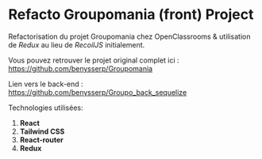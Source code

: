 # Refacto Groupomania (front) Project

Refactorisation du projet Groupomania chez OpenClassrooms & utilisation de *Redux* au lieu de *RecoilJS* initialement.

Vous pouvez retrouver le projet original complet ici : https://github.com/benysserp/Groupomania

Lien vers le back-end : https://github.com/benysserp/Groupo_back_sequelize

Technologies utilisées:

1. **React**
2. **Tailwind CSS**
3. **React-router**
4. **Redux**



